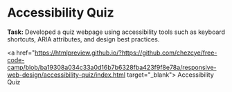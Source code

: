 <h1>Accessibility Quiz</h1>
<p><strong>Task:</strong> Developed a quiz webpage using accessibility tools such as keyboard shortcuts, ARIA attributes, and design best practices.</p>


<a href="https://htmlpreview.github.io/?https://github.com/chezcye/free-code-camp/blob/ba19308a034c33a0d16b7b6328fba423f9f8e78a/responsive-web-design/accessibility-quiz/index.html target="_blank">
   Accessibility Quiz
</a>
